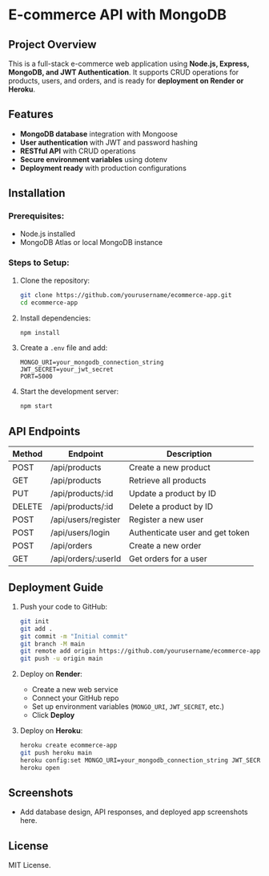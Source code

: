 # E-commerce API with MongoDB

## Project Overview
This is a full-stack e-commerce web application using **Node.js, Express, MongoDB, and JWT Authentication**. It supports CRUD operations for products, users, and orders, and is ready for **deployment on Render or Heroku**.

## Features
- **MongoDB database** integration with Mongoose
- **User authentication** with JWT and password hashing
- **RESTful API** with CRUD operations
- **Secure environment variables** using dotenv
- **Deployment ready** with production configurations

## Installation
### Prerequisites:
- Node.js installed
- MongoDB Atlas or local MongoDB instance

### Steps to Setup:
1. Clone the repository:
   ```bash
   git clone https://github.com/yourusername/ecommerce-app.git
   cd ecommerce-app
   ```
2. Install dependencies:
   ```bash
   npm install
   ```
3. Create a `.env` file and add:
   ```
   MONGO_URI=your_mongodb_connection_string
   JWT_SECRET=your_jwt_secret
   PORT=5000
   ```
4. Start the development server:
   ```bash
   npm start
   ```

## API Endpoints
| Method | Endpoint           | Description                 |
|--------|-------------------|-----------------------------|
| POST   | /api/products     | Create a new product        |
| GET    | /api/products     | Retrieve all products       |
| PUT    | /api/products/:id | Update a product by ID      |
| DELETE | /api/products/:id | Delete a product by ID      |
| POST   | /api/users/register | Register a new user       |
| POST   | /api/users/login    | Authenticate user and get token |
| POST   | /api/orders       | Create a new order          |
| GET    | /api/orders/:userId | Get orders for a user      |

## Deployment Guide
1. Push your code to GitHub:
   ```bash
   git init
   git add .
   git commit -m "Initial commit"
   git branch -M main
   git remote add origin https://github.com/yourusername/ecommerce-app.git
   git push -u origin main
   ```
2. Deploy on **Render**:
   - Create a new web service
   - Connect your GitHub repo
   - Set up environment variables (`MONGO_URI`, `JWT_SECRET`, etc.)
   - Click **Deploy**

3. Deploy on **Heroku**:
   ```bash
   heroku create ecommerce-app
   git push heroku main
   heroku config:set MONGO_URI=your_mongodb_connection_string JWT_SECRET=your_jwt_secret
   heroku open
   ```

## Screenshots
- Add database design, API responses, and deployed app screenshots here.

## License
MIT License.


